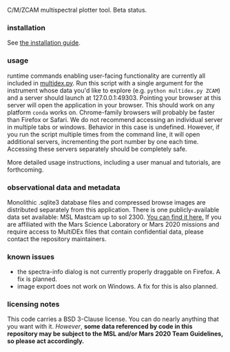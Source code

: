 C/M/ZCAM multispectral plotter tool. Beta status.

### installation
See [the installation guide](installation_guide.md).

### usage
runtime commands enabling user-facing functionality are currently all included in 
[multidex.py](multidex/multidex.py). Run this script with a single argument for the instrument whose data 
you'd like to explore (e.g. `python multidex.py ZCAM`) and a server should launch at 127.0.0.1:49303. Pointing your 
browser at this server will open the application in your browser. This should work on any platform `conda` works on. 
Chrome-family browsers will probably be faster than Firefox or Safari. We do not recommend accessing an individual 
server in multiple tabs or windows. Behavior in this case is undefined. However, if you run the script multiple times
from the command line, it will open additional servers, incrementing the port number by one each time. Accessing these
servers separately should be completely safe.

More detailed usage instructions, including a user manual and tutorials, are 
forthcoming.

### observational data and metadata
Monolithic .sqlite3 database files and compressed browse images are 
distributed separately from this application. There is one publicly-available 
data set available: MSL Mastcam up to sol 2300. 
[You can find it here.](https://drive.google.com/drive/folders/1478lDoe1fOmQAWO_8Nl77-GX46Iz9Np1)
If you are affiliated with the Mars Science Laboratory or Mars 2020 missions and
require access to MultiDEx files that contain confidential data,
please contact the repository maintainers.

### known issues
* the spectra-info dialog is not currently properly draggable on Firefox. A fix is planned.
* image export does not work on Windows. A fix for this is also planned.

### licensing notes
This code carries a BSD 3-Clause license. You can do nearly anything that 
you want with it. _However_, **some data referenced by code in this 
repository may be subject to the MSL and/or Mars 2020 Team Guidelines, so 
please act accordingly.**

